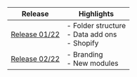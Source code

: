 | Release      | Highlights       | 
| ----- | ------ | 
| [Release 01/22](/changelog/releases/22-01-release.md) | - Folder structure <br> - Data add ons <br> - Shopify|
| [Release 02/22](/changelog/releases/22-02-release.md) | - Branding <br> - New modules| 
